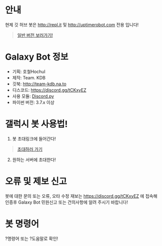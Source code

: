 # 안내
현제 깃 허브 봇은 http://repl.it 및 http://uptimerobot.com 전용 입니다!
> [일반 버전 보러가기!](https://github.com/hochul5470/galaxybot)
# Galaxy Bot 정보
- 기획: 호철Hochul
- 제작: Team. KDB
- 깃북: http://team-kdb.na.to
- 디스코드: https://discord.gg/tCKxyEZ
- 사용 모듈: [Discord.py](https://github.com/Rapptz/discord.py)
- 파이썬 버전: 3.7.x 이상
 

 # 갤럭시 봇 사용법!
 1. 봇 초대링크에 들어간다!
 > [초대하러 가기](https://discord.com/oauth2/authorize?client_id=713188805716213771&permissions=8&scope=bot)
 2. 원하는 서버에 초대한다!
 # 오류 및 제보 신고
 봇에 대한 문의 또는 오류, 오타 수정 재보는 https://discord.gg/tCKxyEZ 에 접속해 인증후 Galaxy Bot 민원신고 또는 건의사항에 알려 주시기 바랍니다!
 # 봇 명령어
?명령어 또는 ?도움말로 확인!
